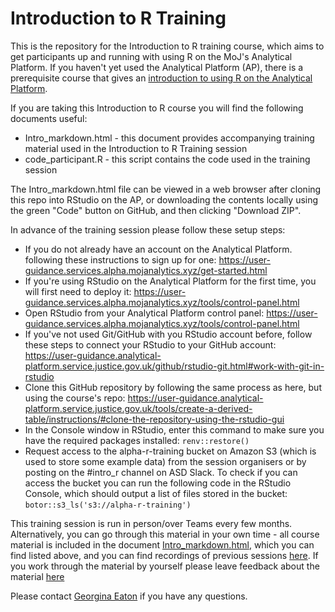 # Introduction to R Training

This is the repository for the Introduction to R training course, which aims to get participants up and running with using R on the MoJ's Analytical Platform. If you haven't yet used the Analytical Platform (AP), there is a prerequisite course that gives an [introduction to using R on the Analytical Platform](https://github.com/moj-analytical-services/intro_using_r_on_ap).

If you are taking this Introduction to R course you will find the following documents useful:

* Intro_markdown.html - this document provides accompanying training material used in the Introduction to R Training session
* code_participant.R - this script contains the code used in the training session

The Intro_markdown.html file can be viewed in a web browser after cloning this repo into RStudio on the AP, or downloading the contents locally using the green "Code" button on GitHub, and then clicking "Download ZIP".

In advance of the training session please follow these setup steps:

 - If you do not already have an account on the Analytical Platform. following these instructions to sign up for one: https://user-guidance.services.alpha.mojanalytics.xyz/get-started.html
 - If you're using RStudio on the Analytical Platform for the first time, you will first need to deploy it: https://user-guidance.services.alpha.mojanalytics.xyz/tools/control-panel.html
 - Open RStudio from your Analytical Platform control panel: https://user-guidance.services.alpha.mojanalytics.xyz/tools/control-panel.html
 - If you've not used Git/GitHub with you RStudio account before, follow these steps to connect your RStudio to your GitHub account: https://user-guidance.analytical-platform.service.justice.gov.uk/github/rstudio-git.html#work-with-git-in-rstudio
 - Clone this GitHub repository by following the same process as here, but using the course's repo:
 https://user-guidance.analytical-platform.service.justice.gov.uk/tools/create-a-derived-table/instructions/#clone-the-repository-using-the-rstudio-gui
 - In the Console window in RStudio, enter this command to make sure you have the required packages installed: `renv::restore()`
 - Request access to the alpha-r-training bucket on Amazon S3 (which is used to store some example data) from the session organisers or by posting on the #intro_r channel on ASD Slack. To check if you can access the bucket you can run the following code in the RStudio Console, which should output a list of files stored in the bucket: `botor::s3_ls('s3://alpha-r-training')`

This training session is run in person/over Teams every few months. Alternatively, you can go through this material in your own time - all course material is included in the document [Intro_markdown.html](https://github.com/moj-analytical-services/IntroRTraining/blob/master/Intro_markdown.html), which you can find listed above, and you can find recordings of previous sessions [here](https://web.microsoftstream.com/channel/aa3cda5d-99d6-4e9d-ac5e-6548dd55f52a). If you work through the material by yourself please leave feedback about the material [here](https://airtable.com/shr9u2OJB2pW8Y0Af)  

Please contact [Georgina Eaton](Georgina.Eaton4@Justice.gov.uk) if you have any questions.
